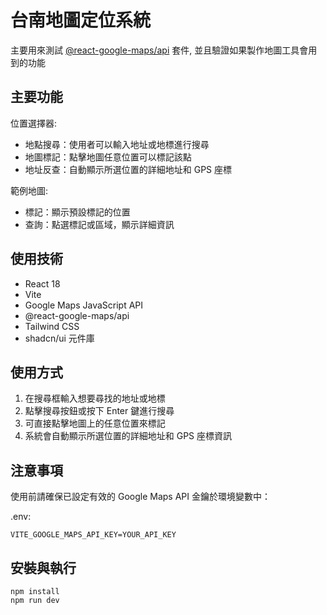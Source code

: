 # 台南地圖定位系統

主要用來測試 [@react-google-maps/api](https://github.com/JustFly1984/react-google-maps-api) 套件, 並且驗證如果製作地圖工具會用到的功能


## 主要功能

位置選擇器: 
- 地點搜尋：使用者可以輸入地址或地標進行搜尋
- 地圖標記：點擊地圖任意位置可以標記該點
- 地址反查：自動顯示所選位置的詳細地址和 GPS 座標

 範例地圖: 
- 標記：顯示預設標記的位置
- 查詢：點選標記或區域，顯示詳細資訊

## 使用技術

- React 18
- Vite
- Google Maps JavaScript API
- @react-google-maps/api
- Tailwind CSS
- shadcn/ui 元件庫

## 使用方式

1. 在搜尋框輸入想要尋找的地址或地標
2. 點擊搜尋按鈕或按下 Enter 鍵進行搜尋
3. 可直接點擊地圖上的任意位置來標記
4. 系統會自動顯示所選位置的詳細地址和 GPS 座標資訊

## 注意事項

使用前請確保已設定有效的 Google Maps API 金鑰於環境變數中：

.env: 

```
VITE_GOOGLE_MAPS_API_KEY=YOUR_API_KEY
```

## 安裝與執行

```
npm install
npm run dev
```
